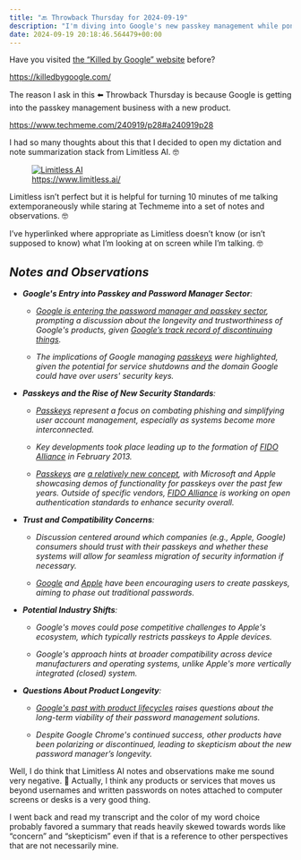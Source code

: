 ```yaml
---
title: "🔙 Throwback Thursday for 2024-09-19"
description: "I'm diving into Google's new passkey management while pondering its reliability and future."
date: 2024-09-19 20:18:46.564479+00:00
---
```


<!-- buttondown-editor-mode: fancy --><p>Have you visited <a target="_blank" rel="noopener noreferrer nofollow" href="https://killedbygoogle.com/">the “Killed by Google” website</a> before?</p><p><a target="_blank" rel="noopener noreferrer nofollow" href="https://killedbygoogle.com/">https://killedbygoogle.com/</a></p><p>The reason I ask in this ⬅️ Throwback Thursday is because Google is getting into the passkey management business with a new product.</p><p><a target="_blank" rel="noopener noreferrer nofollow" href="https://www.techmeme.com/240919/p28#a240919p28">https://www.techmeme.com/240919/p28#a240919p28</a></p><p>I had so many thoughts about this that I decided to open my dictation and note summarization stack from Limitless AI. 🤓</p><figure><a href="https://www.limitless.ai" target="_blank" rel="noopener noreferrer"><img src="https://assets.buttondown.email/images/998d0567-93e2-433a-8293-04e5ff9ee888.png?w=960&amp;fit=max" alt="Limitless AI" draggable="false"></a><figcaption><a target="_blank" rel="noopener noreferrer nofollow" href="https://www.limitless.ai/">https://www.limitless.ai/</a></figcaption></figure><p>Limitless isn’t perfect but it is helpful for turning 10 minutes of me talking extemporaneously while staring at Techmeme into a set of notes and observations. 🤓</p><p>I’ve hyperlinked where appropriate as Limitless doesn’t know (or isn’t supposed to know) what I’m looking at on screen while I’m talking. 🤓</p><h2 node="[object Object]"><em>Notes and Observations</em></h2><ul><li><p node="[object Object]"><strong><em>Google's Entry into Passkey and Password Manager Sector</em></strong><em>:</em></p><ul><li><p><a target="_blank" rel="noopener noreferrer nofollow" href="https://www.techmeme.com/240919/p28#a240919p28"><em>Google is entering the password manager and passkey sector</em></a><em>, prompting a discussion about the longevity and trustworthiness of Google's products, given </em><a target="_blank" rel="noopener noreferrer nofollow" href="https://killedbygoogle.com/"><em>Google’s track record of discontinuing things</em></a><em>.</em></p></li><li><p><em>The implications of Google managing </em><a target="_blank" rel="noopener noreferrer nofollow" href="https://fidoalliance.org/passkeys/"><em>passkeys</em></a><em> were highlighted, given the potential for service shutdowns and the domain Google could have over users' security keys.</em></p></li></ul></li><li><p node="[object Object]"><strong><em>Passkeys and the Rise of New Security Standards</em></strong><em>:</em></p><ul><li><p><a target="_blank" rel="noopener noreferrer nofollow" href="https://fidoalliance.org/passkeys/"><em>Passkeys</em></a><em> represent a focus on combating phishing and simplifying user account management, especially as systems become more interconnected.</em></p></li><li><p><em>Key developments took place leading up to the formation of&nbsp;</em><a target="_blank" rel="noopener noreferrer nofollow" href="https://fidoalliance.org/"><em>FIDO Alliance</em></a><em> in February 2013.</em></p></li><li><p><a target="_blank" rel="noopener noreferrer nofollow" href="https://fidoalliance.org/passkeys/"><em>Passkeys</em></a><em> are </em><a target="_blank" rel="noopener noreferrer nofollow" href="https://www.techmeme.com/101101/p32#a101101p32"><em>a relatively new concept</em></a><em>, with Microsoft and Apple showcasing demos of functionality for passkeys over the past few years. Outside of specific vendors, </em><a target="_blank" rel="noopener noreferrer nofollow" href="https://fidoalliance.org/"><em>FIDO Alliance</em></a><em> is working on open authentication standards to enhance security overall.</em></p></li></ul></li><li><p node="[object Object]"><strong><em>Trust and Compatibility Concerns</em></strong><em>:</em></p><ul><li><p><em>Discussion centered around which companies (e.g., Apple, Google) consumers should trust with their passkeys and whether these systems will allow for seamless migration of security information if necessary.</em></p></li><li><p><a target="_blank" rel="noopener noreferrer nofollow" href="https://www.techmeme.com/221012/p13#a221012p13"><em>Google</em></a><em> and </em><a target="_blank" rel="noopener noreferrer nofollow" href="https://www.techmeme.com/220827/p11#a220827p11"><em>Apple</em></a><em> have been encouraging users to create passkeys, aiming to phase out traditional passwords.</em></p></li></ul></li><li><p node="[object Object]"><strong><em>Potential Industry Shifts</em></strong><em>:</em></p><ul><li><p><em>Google's moves could pose competitive challenges to Apple's ecosystem, which typically restricts passkeys to Apple devices.</em></p></li><li><p><em>Google's approach hints at broader compatibility across device manufacturers and operating systems, unlike Apple's more vertically integrated (closed) system.</em></p></li></ul></li><li><p node="[object Object]"><strong><em>Questions About Product Longevity</em></strong><em>:</em></p><ul><li><p><a target="_blank" rel="noopener noreferrer nofollow" href="https://killedbygoogle.com/"><em>Google's past with product lifecycles</em></a><em> raises questions about the long-term viability of their password management solutions.</em></p></li><li><p><em>Despite Google Chrome's continued success, other products have been polarizing or discontinued, leading to skepticism about the new password manager’s longevity.</em></p></li></ul></li></ul><p>Well, I do think that Limitless AI notes and observations make me sound very negative. 🤣 Actually, I think any products or services that moves us beyond usernames and written passwords on notes attached to computer screens or desks is a very good thing.</p><p>I went back and read my transcript and the color of my word choice probably favored a summary that reads heavily skewed towards words like “concern” and “skepticism” even if that is a reference to other perspectives that are not necessarily mine.</p>